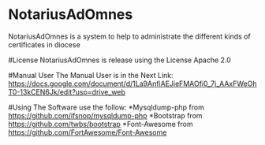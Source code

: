 # NotariusAdOmnes
NotariusAdOmnes is a system to help to administrate the different kinds of certificates in diocese

#License
NotariusAdOmnes is release using the License Apache 2.0

#Manual User
The Manual User is in the Next Link:
https://docs.google.com/document/d/1La9AnfiAEJieFMAOfi0_7j_AAxFWeOhT0-13kCEN6Jk/edit?usp=drive_web

#Using
The Software use the follow:
*Mysqldump-php from https://github.com/ifsnop/mysqldump-php
*Bootstrap from https://github.com/twbs/bootstrap
*Font-Awesome from https://github.com/FortAwesome/Font-Awesome

